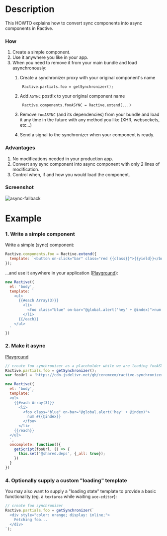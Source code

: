 # Description 

This HOWTO explains how to convert sync components into async components in Ractive. 

### How

1. Create a simple component.
2. Use it anywhere you like in your app.
3. When you need to remove it from your main bundle and load asynchronously: 
    1. Create a synchronizer proxy with your original component's name
    
            Ractive.partials.foo = getSynchronizer();

    2. Add `ASYNC` postfix to your original component name

            Ractive.components.fooASYNC = Ractive.extend(...)

    3. Remove `fooASYNC` (and its dependencies) from your bundle and load it any time in the future with any method you like (XHR, websockets, etc...)
    4. Send a signal to the synchronizer when your component is ready.


### Advantages 

1. No modifications needed in your production app.
2. Convert any sync component into async component with only 2 lines of modification. 
3. Control when, if and how you would load the component.

### Screenshot 

![async-fallback](https://user-images.githubusercontent.com/6639874/43196121-a5918686-900f-11e8-9718-793d49c9be34.gif)

# Example

### 1. Write a simple component 

Write a simple (sync) component:

```js
Ractive.components.foo = Ractive.extend({
  template: `<button on-click="bar" class="red {{class}}">{{yield}}</button>`
});
```

...and use it anywhere in your application ([Playground](https://ractive.js.org/playground/?env=docs#N4IgFiBcoE5SBTAJgcwSAvgGhAZ3gEoCGAxgC4CWAbggHQkD2AtgA4MB2C7ZutAZgwYACALxDi5anQQAPMlyQAKYAB12KsvNYAbIvMhCABmo0aAPACMArpo5COAWhLaKJANYiVIC0RhehzkS4uJ4gMMhCwMCBwRgYXgB8UQCeFAjaSHFmAPTWtuwJJmTG7BgAlADcJuycAO7ipJQ0ykXpBgDkFgxIye1YRVosuvpGRWZW2oXqZBpRAMQIpGBCAIIwMETJigDMZXFFpmRmLlOHh2YCwjEhXhbaVgj+jj4woQACKNoMPtq0RNoIGBkRTtMAIXpCADUQjeFHYSFkZUSBxmqI07CsTCEcyisPhsn20zOR2yl1OaJJJxRUWyixIYEJ5myE3JJXKmCAA)): 


```js
new Ractive({
  el: 'body',
  template: `
    <ul>
      {{#each Array(3)}}
        <li>
          <foo class="blue" on-bar="@global.alert('hey' + @index)">num #{{@index}}</foo>
        </li>
      {{/each}}
    </ul>
  `
})
```

### 2. Make it async 

[Playground](https://ractive.js.org/playground/?env=docs#N4IgFiBcoE5SBTAJgcwSANCAzlA2uAC6EAO2kA9BQMZIB2AdAFbZIIA2AlgG4wN0JCFFGBoIYCALbUpFGAENqhHggC02AJ51qYGAHs6nAF7iAAtwAMDAEwMAjMMEBlLTv2GTfFpiKlyVWkYWNi5efkFhURkJaVkFJRV1V10DYzNLGxtHQidqGE4SQmZcAF0AXyxcSBAqAAI8hHlCBFqAMz09Ws1tFI9xAB06ACVFZW4EBhJ5GGV5dmwGds6AXlq0HOT3NJgACgBKAG5B7mm2joBVGHZa1YByMGIyShp6YpCePgEhETEYmUk5KNEt03KlPOYrLYAMwUJYMeJjCYsW6DQYCADutRGCXGO2AqOa7EgtVuACM9EgNLcMATmpISOwmghiQADAkAHgAruwAHwE-qEYDAADEjR0tQAgjAFBodlC9mUyvzCAL2Vw+XQBVqVYR2Ut6ozsNhlv0QKT2JyEKbagZVKTpiaQKYUOw9Pb2Aw5uJCDt7ggqbUANS1UycOhsAAee1NGu1ccIdE5klqwqFofDCAjiuV2vZsI6sZ1qoo6uVQooYrA2c1uoo3MLLJpNYM1D09PYgmZbU52mUBn2+JrAvWuXyhR2S0u7AwtX2Nx5tUH8cIYE4C2wgl9pmwYGmyAYbDI1MXAH05kTaoQYJayodlbeCUq6LeQGUgA)

```js
// create foo synchronizer as a placeholder while we are loading fooASYNC component
Ractive.partials.foo = getSynchronizer();
var fooUrl = 'https://cdn.jsdelivr.net/gh/ceremcem/ractive-synchronizer@v0.2.3/foo.ractive.js'

new Ractive({
  el: 'body',
  template: `
  <ul>
    {{#each Array(3)}}
      <li>
        <foo class="blue" on-bar="@global.alert('hey' + @index)">
          num #{{@index}}
        </foo>
      </li>
    {{/each}}
  </ul>
  `,
  oncomplete: function(){
    getScript(fooUrl, () => {
      this.set('@shared.deps', {_all: true});
    })
  }
})

```

### 4. Optionally supply a custom "loading" template 

You may also want to supply a "loading state" template to provide a basic functionality (eg. a `textarea` while waiting `ace-editor`): 

```js
// create foo synchronizer
Ractive.partials.foo = getSynchronizer(`
  <div style="color: orange; display: inline;">
    Fetching foo... 
  </div>
`);
```




